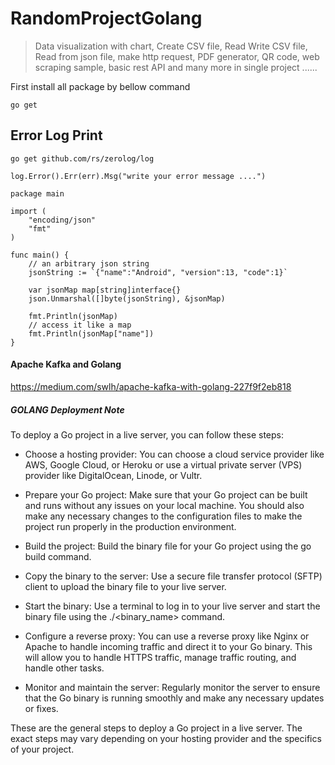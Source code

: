 # RandomProjectGolang
>Data visualization with chart, Create CSV file, Read Write CSV file, Read from json file,
make http request, PDF generator, QR code, web scraping sample, basic rest API and many more in single project ......

First install all package by bellow command
```shell
go get
```


## Error Log Print 
```shell
go get github.com/rs/zerolog/log
```

```shell
log.Error().Err(err).Msg("write your error message ....")
```



```shell
package main

import (
	"encoding/json"
	"fmt"
)

func main() {
	// an arbitrary json string
	jsonString := `{"name":"Android", "version":13, "code":1}`

	var jsonMap map[string]interface{}
	json.Unmarshal([]byte(jsonString), &jsonMap)

	fmt.Println(jsonMap)
	// access it like a map
	fmt.Println(jsonMap["name"])
}
```


#### Apache Kafka and Golang 

https://medium.com/swlh/apache-kafka-with-golang-227f9f2eb818




##### GOLANG Deployment Note 

To deploy a Go project in a live server, you can follow these steps:

 - Choose a hosting provider: You can choose a cloud service provider like AWS, Google Cloud, or Heroku or use a virtual private server (VPS) provider like DigitalOcean, Linode, or Vultr.

- Prepare your Go project: Make sure that your Go project can be built and runs without any issues on your local machine. You should also make any necessary changes to the configuration files to make the project run properly in the production environment.

- Build the project: Build the binary file for your Go project using the go build command.

- Copy the binary to the server: Use a secure file transfer protocol (SFTP) client to upload the binary file to your live server.

- Start the binary: Use a terminal to log in to your live server and start the binary file using the ./<binary_name> command.

- Configure a reverse proxy: You can use a reverse proxy like Nginx or Apache to handle incoming traffic and direct it to your Go binary. This will allow you to handle HTTPS traffic, manage traffic routing, and handle other tasks.

- Monitor and maintain the server: Regularly monitor the server to ensure that the Go binary is running smoothly and make any necessary updates or fixes.

These are the general steps to deploy a Go project in a live server. The exact steps may vary depending on your hosting provider and the specifics of your project.








